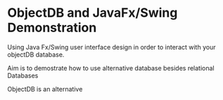 # ObjectDB and JavaFx/Swing Demonstration

Using Java Fx/Swing user interface design in order to interact with your objectDB database.

Aim is to demostrate how to use alternative database besides relational Databases

ObjectDB is an alternative
